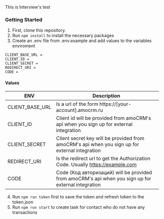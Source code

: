 This is Interview's test

### Getting Started

1. First, clone this repository.
2. Run `npm install` to install the necessary packages
3. Create an .env file from .env.example and add values ​​to the variables enviroment

```
CLIENT_BASE_URL =
CLIENT_ID =
CLIENT_SECRET =
REDIRECT_URI =
CODE =
```

#### Values

| ENV             | Description                                                                                         |
| --------------- | --------------------------------------------------------------------------------------------------- |
| CLIENT_BASE_URL | Is a url of the form https://[your-account].amocrm.ru                                               |
| CLIENT_ID       | Client id will be provided from amoCRM's api when you sign up for external integration              |
| CLIENT_SECRET   | Client secret key will be provided from amoCRM's api when you sign up for external integration      |
| REDIRECT_URI    | Is the redirect url to get the Authorization Code. Usually https://example.com                      |
| CODE            | Code (Код авторизаций) will be provided from amoCRM's api when you sign up for external integration |

4. Run `npm run token` first to save the token and refresh token to the token.json
5. Run `npm run start` to create task for contact who do not have any transactions
